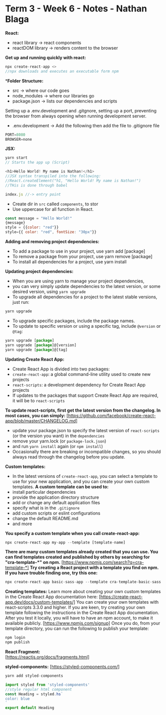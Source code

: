 # **Term 3 - Week 6 - Notes - Nathan Blaga**

**React:**
- react library -> react components
- reactDOM library -> renders content to the browser


**Get up and running quickly with react:**

```js
npx create-react-app <>
//npx downloads and executes an executable form npm
```

***Folder Structure:**
- src -> where our code goes
- node_modules -> where our libraries go
- package.json -> lists our dependencies and scripts

Setting up a .env.development and .gitgnore, setting up a port, preventing the browser from always opening when running development server.
- .env.development -> Add the following then add the file to .gitignore file
```js
PORT=8080
BROWSER=none
```

**JSX:**
```js
yarn start
// Starts the app up (Script)
```
```js
<h1>Hello World! My name is Nathan!</h1>
//JSX syntax transpiled into the following:
//React.createElement("h1, "Hello World! My name is Nathan!")
//THis is done through babel
```
```js
index.js //-> entry point
```
- Create dir in ```src``` called ```components```, to stor
- Use uppercase for all function in React.

```js
const message = "Hello World!"
{message}
style = {{color: "red"}}
style={{ color: "red", fontSize: "30px"}}
```

**Adding and removing project dependencies:**
- To add a package to use in your project, use yarn add [package]
- To remove a package from your project, use yarn remove [package]
- To install all dependencies for a project, use yarn install

**Updating project dependencies:**
- When you are using yarn to manage your project dependencies, 
- you can very simply update dependencies to the latest version, or some desired version, using ```yarn upgrade```
- To upgrade all dependencies for a project to the latest stable versions, just run:
```js
yarn upgrade
```
- To upgrade specific packages, include the package names. 
- To update to specific version or using a specific tag, include ```@version``` or ```@tag```:
```js
yarn upgrade [package]
yarn upgrade [package]@[version]
yarn upgrade [package]@[tag]
```
**Updating Create React App:**
- Create React App is divided into two packages:
- ```create-react-app```: a global command-line utility used to create new projects
- ```react-scripts```: a development dependency for Create React App projects
- If updates to the packages that support Create React App are required, it will be to ```react-scripts```

**To update react-scripts, first get the latest version from the changelog. In most cases, you can simply:**
[https://github.com/facebook/create-react-app/blob/master/CHANGELOG.md]
- update your package.json to specify the latest version of ```react-scripts``` (or the version you want) in the ```dependencies```
- remove your yarn.lock (or ```package-lock.json```)
- and run ```yarn install``` again (or ```npm install```)
- Occasionally there are breaking or incompatible changes, so you should always read through the changelog before you update.

**Custom templates:**
- In the latest versions of ```create-react-app```, you can select a template to use for your new application, and you can create your own custom templates.
**A custom template can be used to:**
- install particular dependencies
- provide the application directory structure
- add or change any default application files
- specify what is in the ```.gitignore```
- add custom scripts or eslint configurations
- change the default README.md
- and more

**You specify a custom template when you call create-react-app:**
```js
npx create-react-app my-app --template [template-name] 
```
**There are many custom templates already created that you can use. You can find templates created and published by others by searching for "cra-template-*" on npm.**
[https://www.npmjs.com/search?q=cra-template-*]
**Try creating a React project with a template you find on npm. If you have trouble finding one, try this one:**
```js
npx create-react-app basic-sass-app --template cra-template-basic-sass
```

**Creating templates:**
Learn more about creating your own custom templates in the Create React App documentation here:
[https://create-react-app.dev/docs/custom-templates/]
You can create your own templates with react-scripts 3.3.0 and higher.
If you are keen, try creating your own template following the instructions in the Create React App documentation. 
After you test it locally, you will have to have an npm account, to make it available publicly. 
[https://www.npmjs.com/signup]
Once you do, from your template directory, you can run the following to publish your template:
```js
npm login
npm publish
```
**React Fragment:**  
[https://reactjs.org/docs/fragments.html]

**styled-components:**
[https://styled-components.com/]

```js
yarn add styled-components
```
```js
import styled from 'styled-components'
//style regular html component
const Heading = styled.hs`
color: blue
`
export default Heading
```
